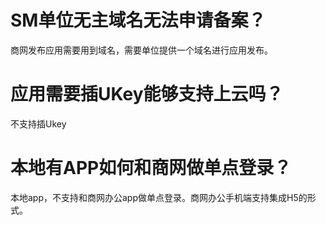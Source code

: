 # SM单位无主域名无法申请备案？

商网发布应用需要用到域名，需要单位提供一个域名进行应用发布。

# 应用需要插UKey能够支持上云吗？

不支持插Ukey

# 本地有APP如何和商网做单点登录？

本地app，不支持和商网办公app做单点登录。商网办公手机端支持集成H5的形式。

